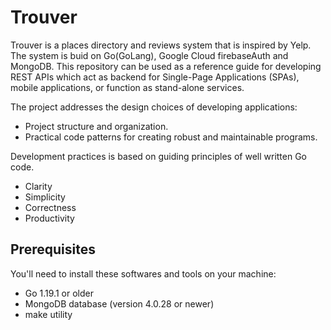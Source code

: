 # Trouver
Trouver is a places directory and reviews system that is inspired by Yelp. The system is buid on Go(GoLang), Google Cloud firebaseAuth and MongoDB. This repository can be used as a reference guide for developing REST APIs which act as backend for Single-Page Applications (SPAs), mobile applications, or function as stand-alone services.

The project addresses the design choices of developing applications:
* Project structure and organization.
* Practical code patterns for creating robust and maintainable programs.

Development practices is based on guiding principles of well written Go code.
* Clarity
* Simplicity
* Correctness
* Productivity

## Prerequisites
You'll need to install these softwares and tools on your machine:
* Go 1.19.1 or older
* MongoDB database (version 4.0.28 or newer)
* make utility